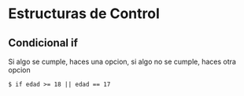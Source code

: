 Estructuras de Control
===

## Condicional if

Si algo se cumple, haces una opcion, si algo no se cumple, haces otra opcion

    $ if edad >= 18 || edad == 17